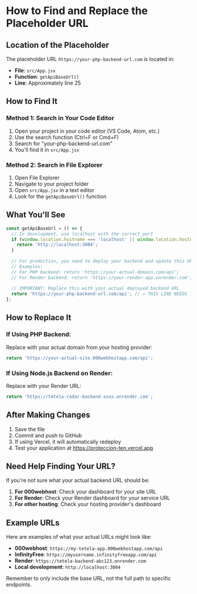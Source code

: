 # How to Find and Replace the Placeholder URL

## Location of the Placeholder

The placeholder URL `https://your-php-backend-url.com` is located in:
- **File**: `src/App.jsx`
- **Function**: `getApiBaseUrl()`
- **Line**: Approximately line 25

## How to Find It

### Method 1: Search in Your Code Editor
1. Open your project in your code editor (VS Code, Atom, etc.)
2. Use the search function (Ctrl+F or Cmd+F)
3. Search for "your-php-backend-url.com"
4. You'll find it in `src/App.jsx`

### Method 2: Search in File Explorer
1. Open File Explorer
2. Navigate to your project folder
3. Open `src/App.jsx` in a text editor
4. Look for the `getApiBaseUrl()` function

## What You'll See

```javascript
const getApiBaseUrl = () => {
  // In development, use localhost with the correct port
  if (window.location.hostname === 'localhost' || window.location.hostname === '127.0.0.1') {
    return 'http://localhost:3004';
  }
  
  // For production, you need to deploy your backend and update this URL
  // Examples:
  // For PHP backend: return 'https://your-actual-domain.com/api';
  // For Render backend: return 'https://your-render-app.onrender.com';
  
  // IMPORTANT: Replace this with your actual deployed backend URL
  return 'https://your-php-backend-url.com/api'; // ← THIS LINE NEEDS TO BE CHANGED
};
```

## How to Replace It

### If Using PHP Backend:
Replace with your actual domain from your hosting provider:
```javascript
return 'https://your-actual-site.000webhostapp.com/api';
```

### If Using Node.js Backend on Render:
Replace with your Render URL:
```javascript
return 'https://tetela-radar-backend-xxxx.onrender.com';
```

## After Making Changes

1. Save the file
2. Commit and push to GitHub
3. If using Vercel, it will automatically redeploy
4. Test your application at https://proteccion-ten.vercel.app

## Need Help Finding Your URL?

If you're not sure what your actual backend URL should be:

1. **For 000webhost**: Check your dashboard for your site URL
2. **For Render**: Check your Render dashboard for your service URL
3. **For other hosting**: Check your hosting provider's dashboard

## Example URLs

Here are examples of what your actual URLs might look like:

- **000webhost**: `https://my-tetela-app.000webhostapp.com/api`
- **InfinityFree**: `https://myusername.infinityfreeapp.com/api`
- **Render**: `https://tetela-backend-abc123.onrender.com`
- **Local development**: `http://localhost:3004`

Remember to only include the base URL, not the full path to specific endpoints.
